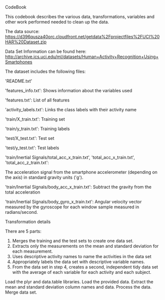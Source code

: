 CodeBook

This codebook describes the various data, transformations, variables and other work performed needed to clean up the data.


The data source: https://d396qusza40orc.cloudfront.net/getdata%2Fprojectfiles%2FUCI%20HAR%20Dataset.zip


Data Set Information can be found here: http://archive.ics.uci.edu/ml/datasets/Human+Activity+Recognition+Using+Smartphones


The dataset includes the following files:

'README.txt'

'features_info.txt': Shows information about the variables used

'features.txt': List of all features

'activity_labels.txt': Links the class labels with their activity name

'train/X_train.txt': Training set

'train/y_train.txt': Training labels

'test/X_test.txt': Test set

'test/y_test.txt': Test labels



'train/Inertial Signals/total_acc_x_train.txt', 'total_acc_x_train.txt', 'total_acc_z_train.txt': 

The acceleration signal from the smartphone accelerometer (depending on the axis) in standard gravity units ('g').


'train/Inertial Signals/body_acc_x_train.txt': Subtract the gravity from the total acceleration

'train/Inertial Signals/body_gyro_x_train.txt': Angular velocity vector measured by the gyroscope for each window sample measured in radians/second.

Transformation details

There are 5 parts:
1) Merges the training and the test sets to create one data set.
2) Extracts only the measurements on the mean and standard deviation for each measurement.
3) Uses descriptive activity names to name the activities in the data set
4) Appropriately labels the data set with descriptive variable names.
5) From the data set in step 4, creates a second, independent tidy data set with the average of each variable for each activity and each subject.

Load the plyr and data.table libraries.
Load the provided data.
Extract the mean and standard deviation column names and data.
Process the data.
Merge data set.
